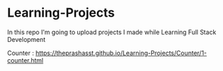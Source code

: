 # Learning-Projects
In this repo I'm going to upload projects I made while Learning Full Stack Development

Counter : https://theprashasst.github.io/Learning-Projects/Counter/1-counter.html
